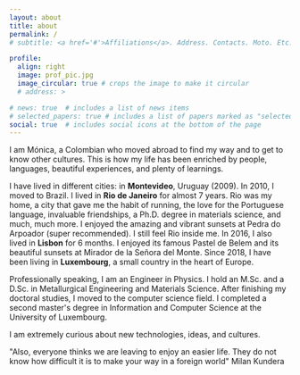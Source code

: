 ```yaml
---
layout: about
title: about
permalink: /
# subtitle: <a href='#'>Affiliations</a>. Address. Contacts. Moto. Etc.

profile:
  align: right
  image: prof_pic.jpg
  image_circular: true # crops the image to make it circular
  # address: >

# news: true  # includes a list of news items
# selected_papers: true # includes a list of papers marked as "selected={true}"
social: true  # includes social icons at the bottom of the page
---
```


I am Mónica, a Colombian who moved abroad to find my way and to get to know other cultures. This is how my life has been enriched by people, languages, beautiful experiences, and plenty of learnings.

I have lived in different cities: in **Montevideo**, Uruguay (2009). In 2010, I moved to Brazil. I lived in **Rio de Janeiro** for almost 7 years. Rio was my home, a city that gave me the habit of running, the love for the Portuguese language, invaluable friendships, a Ph.D. degree in materials science, and much, much more. I enjoyed the amazing and vibrant sunsets at Pedra do Arpoador (super recommended). I still feel Rio inside me.
In 2016, I also lived in **Lisbon** for 6 months. I enjoyed its famous Pastel de Belem and its beautiful sunsets at Mirador de la Señora del Monte.
Since 2018, I have been living in **Luxembourg**, a small country in the heart of Europe.

Professionally speaking, I am an Engineer in Physics. I hold an M.Sc. and a D.Sc. in Metallurgical Engineering and Materials Science.
After finishing my doctoral studies, I moved to the computer science field. I completed a second master's degree in Information and Computer Science at the University of Luxembourg.

I am extremely curious about new technologies, ideas, and cultures. 
<!-- Having the opportunity of working in different fields, allows me to approach projects from different perspectives. -->


>
<!-- <font size="2"> -->
"Also, everyone thinks we are leaving to enjoy an easier life. They do not know how difficult it is to make your way in a foreign world" Milan Kundera
<!-- </font> -->

